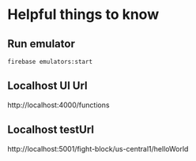 # Helpful things to know

## Run emulator 
```shell
firebase emulators:start
```

## Localhost UI Url
http://localhost:4000/functions 

## Localhost testUrl
http://localhost:5001/fight-block/us-central1/helloWorld
